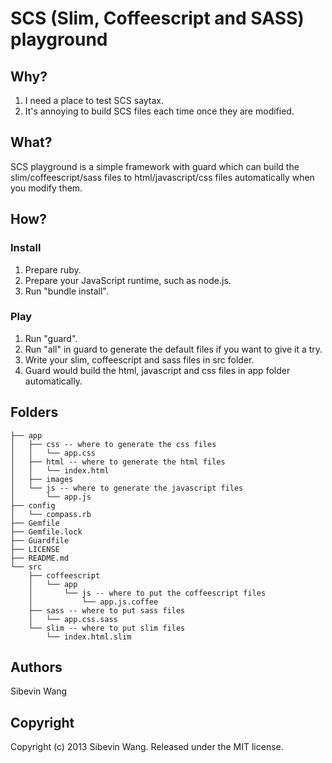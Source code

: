 # SCS (Slim, Coffeescript and SASS) playground

## Why?

1. I need a place to test SCS saytax.
2. It's annoying to build SCS files each time once they are modified.

## What?

SCS playground is a simple framework with guard which can build the slim/coffeescript/sass files to html/javascript/css files automatically when you modify them.

## How?

### Install

1. Prepare ruby.
2. Prepare your JavaScript runtime, such as node.js.
3. Run "bundle install".

### Play

1. Run "guard".
2. Run "all" in guard to generate the default files if you want to give it a try.
3. Write your slim, coffeescript and sass files in src folder.
4. Guard would build the html, javascript and css files in app folder automatically.

## Folders

    ├── app
    │   ├── css -- where to generate the css files
    │   │   └── app.css
    │   ├── html -- where to generate the html files
    │   │   └── index.html
    │   ├── images
    │   └── js -- where to generate the javascript files
    │       └── app.js
    ├── config
    │   └── compass.rb
    ├── Gemfile
    ├── Gemfile.lock
    ├── Guardfile
    ├── LICENSE
    ├── README.md
    └── src
        ├── coffeescript
        │   └── app
        │       └── js -- where to put the coffeescript files
        │           └── app.js.coffee
        ├── sass -- where to put sass files
        │   └── app.css.sass
        └── slim -- where to put slim files
            └── index.html.slim

## Authors

Sibevin Wang

## Copyright

Copyright (c) 2013 Sibevin Wang. Released under the MIT license.
